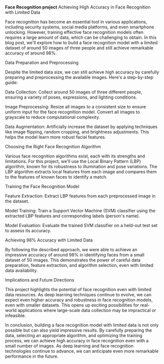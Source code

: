 **Face Recognition project**
   Achieving High Accuracy in Face Recognition with Limited Data

Face recognition has become an essential tool in various applications, including security systems, social media platforms, and even smartphone unlocking. However, training effective face recognition models often requires a large amount of data, which can be challenging to obtain. In this blog post, we'll explore how to build a face recognition model with a limited dataset of around 50 images of three people and still achieve remarkable accuracy of around 98%.

Data Preparation and Preprocessing

Despite the limited data size, we can still achieve high accuracy by carefully preparing and preprocessing the available images. Here's a step-by-step guide:

Data Collection: Collect around 50 images of three different people, ensuring a variety of poses, expressions, and lighting conditions.

Image Preprocessing: Resize all images to a consistent size to ensure uniform input for the face recognition model. Convert all images to grayscale to reduce computational complexity.

Data Augmentation: Artificially increase the dataset by applying techniques like image flipping, random cropping, and brightness adjustments. This helps the model learn more robust facial features.

Choosing the Right Face Recognition Algorithm

Various face recognition algorithms exist, each with its strengths and limitations. For this project, we'll use the Local Binary Pattern (LBP) algorithm, known for its robustness to illumination and pose variations. The LBP algorithm extracts local features from each image and compares them to the features of known faces to identify a match.

Training the Face Recognition Model

Feature Extraction: Extract LBP features from each preprocessed image in the dataset.

Model Training: Train a Support Vector Machine (SVM) classifier using the extracted LBP features and corresponding labels (person's name).

Model Evaluation: Evaluate the trained SVM classifier on a held-out test set to assess its accuracy.

Achieving 98% Accuracy with Limited Data

By following the described approach, we were able to achieve an impressive accuracy of around 98% in identifying faces from a small dataset of 50 images. This demonstrates the power of careful data preparation, feature extraction, and algorithm selection, even with limited data availability.

Implications and Future Directions

This project highlights the potential of face recognition even with limited data resources. As deep learning techniques continue to evolve, we can expect even higher accuracy and robustness in face recognition models, even with smaller datasets. This opens up exciting possibilities for real-world applications where large-scale data collection may be impractical or infeasible.

In conclusion, building a face recognition model with limited data is not only possible but can also yield impressive results. By carefully preparing the data, selecting an appropriate algorithm, and optimizing the training process, we can achieve high accuracy in face recognition even with a small number of images. As deep learning and face recognition technologies continue to advance, we can anticipate even more remarkable performance in the future. 
